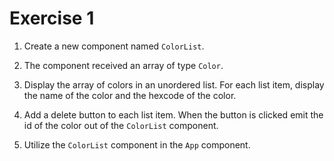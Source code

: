 # Exercise 1

1. Create a new component named `ColorList`.

2. The component received an array of type `Color`.

3. Display the array of colors in an unordered list. For each list item, display the name of the color and the hexcode of the color.

4. Add a delete button to each list item. When the button is clicked emit the id of the color out of the `ColorList` component.

5. Utilize the `ColorList` component in the `App` component.
